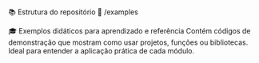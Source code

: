📚 Estrutura do repositório
📘 /examples

🎓 Exemplos didáticos para aprendizado e referência
Contém códigos de demonstração que mostram como usar projetos, funções ou bibliotecas. Ideal para entender a aplicação prática de cada módulo.

